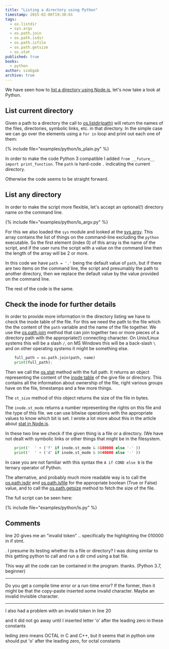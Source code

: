 ```yaml
---
title: "Listing a directory using Python"
timestamp: 2015-02-06T19:30:01
tags:
  - os.listdir
  - sys.argv
  - os.path.join
  - os.path.isdir
  - os.path.isfile
  - os.path.getsize
  - os.stat
published: true
books:
  - python
author: szabgab
archive: true
---
```



We have seen how to [list a directory using Node.js](/list-content-of-directory-with-nodejs), let's now take a look
at Python.


## List current directory

Given a path to a directory the call to [os.listdir(path)](https://docs.python.org/2/library/os.html#os.listdir) will return the names of the files, directories, symbolic links, etc.
in that directory. In the simple case we can go over the elements using a `for in` loop and print out each one of them:

{% include file="examples/python/ls_plain.py" %}

In order to make the code Python 3 compatible I added `from __future__ import print_function`.
The `path` is hard-code `.` indicating the current directory.

Otherwise the code seems to be straight forward.

## List any directory

In order to make the script more flexible, let's accept an optional(!) directory name on the command line. 

{% include file="examples/python/ls_argv.py" %}

For this we also loaded the `sys` module and looked at the [sys.argv](https://docs.python.org/2/library/sys.html#sys.argv).
This array contains the list of things on the command-line excluding the `python` executable. So the first element (index 0)
of this array is the name of the script, and if the user runs the script with a value on the command line then the length of the
array will be 2 or more.

In this code we have `path = '.'` being the default value of `path`, but if there are two items on the command line,
the script and presumably the path to another directory, then we replace the default value by the value provided on the command line.

The rest of the code is the same.


## Check the inode for further details

In order to provide more information in the directory listing we have to check the inode table of the file.
For this we need the path to the file which the the content of the `path` variable and the name of the file
together. We use the [os.path.join](https://docs.python.org/2/library/os.path.html#os.path.join) method
that can join together two or more pieces of a directory path with the appropriate(!) connecting character.
On Unix/Linux systems this will be a slash `/`, on MS Windows this will be a back-slash `\`
and on other operating systems it might be something else.

```python
    full_path = os.path.join(path, name)
    print(full_path);
```

Then we call the [os.stat](https://docs.python.org/2/library/os.html#os.stat) method with the full path.
It returns an object representing the content of the [inode table](http://en.wikipedia.org/wiki/Inode)
of the give file or directory. This contains all the information about ownership of the file, right various groups
have on the file, timestamps and a few more things.

The `st_size` method of this object returns the size of the file in bytes.

The `inode.st_mode` returns a number representing the rights on this file and the type of this file.
we can use bitwise operations with the appropriate values to know which bit is set.
I wrote a lot more about this in the article about [stat in Node.js](/system-information-about-a-file-or-directory-in-nodejs).

In these two line we check if the given thing is a file or a directory. (We have not dealt with symbolic links
or other things that might be in the filesystem.

```python
    print('  ' + ('f' if inode.st_mode & 0100000 else '-' ))
    print('  ' + ('d' if inode.st_mode & 0040000 else '-' ))
```

In case you are not familiar with this syntax the `A if COND else B` is the ternary operator of Python.

The alternative, and probably much more readable way is to call the
<a  href="https://docs.python.org/2/library/os.path.html#os.path.isdir">os.path.isdir</a>
and [os.path.isfile](https://docs.python.org/2/library/os.path.html#os.path.isfile) for the
appropriate boolean (True or False) value, and to call the
[os.path.getsize](https://docs.python.org/2/library/os.path.html#os.path.getsize) method
to fetch the size of the file.

The full script can be seen here:

{% include file="examples/python/ls.py" %}


## Comments

line 20 gives me an "invalid token" .. specifically the highlighting the 010000 in if stmt.

. I presume its testing whether its a file or directory?
I was doing similar to this getting python to call and run a dir cmd using a bat file.

This way all the code can be contained in the program.
thanks. (Python 3.7, beginner)

---

Do you get a compile time error or a run-time error? If the former, then it might be that the copy-paste inserted some invalid character. Maybe an invalid invisible character.

<hr>

I also had a problem with an invalid token in line 20

and it did not go away until I inserted letter 'o' after the leading zero in these constants

leding zero means OCTAL in C and C++, but it seems that in python one should put 'o' after the leading zero, for octal constants

